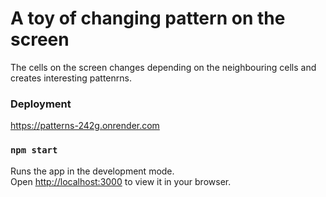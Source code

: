 # A toy of changing pattern on the screen 

The cells on the screen changes depending on the neighbouring cells and creates interesting pattenrns. 

### Deployment  

https://patterns-242g.onrender.com

### `npm start`
Runs the app in the development mode.\
Open [http://localhost:3000](http://localhost:3000) to view it in your browser.






